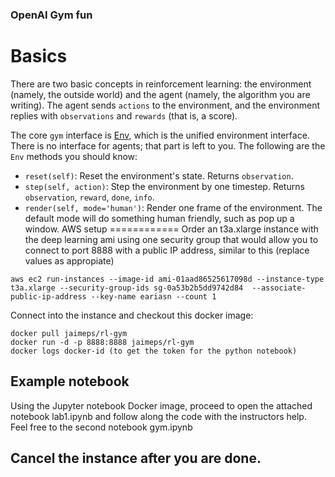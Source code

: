 ### OpenAI Gym fun

Basics
======

There are two basic concepts in reinforcement learning: the
environment (namely, the outside world) and the agent (namely, the
algorithm you are writing). The agent sends `actions` to the
environment, and the environment replies with `observations` and
`rewards` (that is, a score).

The core `gym` interface is [Env](https://github.com/openai/gym/blob/master/gym/core.py), which is
the unified environment interface. There is no interface for agents;
that part is left to you. The following are the ``Env`` methods you
should know:

- `reset(self)`: Reset the environment's state. Returns `observation`.
- `step(self, action)`: Step the environment by one timestep. Returns `observation`, `reward`, `done`, `info`.
- `render(self, mode='human')`: Render one frame of the environment. The default mode will do something human friendly, such as pop up a window. 
AWS setup
============
Order an t3a.xlarge instance with the deep learning ami using one security group that would allow you to connect to port 8888 with a public IP address, similar to this (replace values as appropiate)

```
aws ec2 run-instances --image-id ami-01aad86525617098d --instance-type t3a.xlarge --security-group-ids sg-0a53b2b5dd9742d84  --associate-public-ip-address --key-name eariasn --count 1
```
Connect into the instance and checkout this docker image:

```
docker pull jaimeps/rl-gym
docker run -d -p 8888:8888 jaimeps/rl-gym
docker logs docker-id (to get the token for the python notebook)
```

## Example notebook

Using the Jupyter notebook Docker image, proceed to open the attached notebook lab1.ipynb and follow along the code with the instructors help. Feel free to the second notebook gym.ipynb

## Cancel the instance after you are done.


